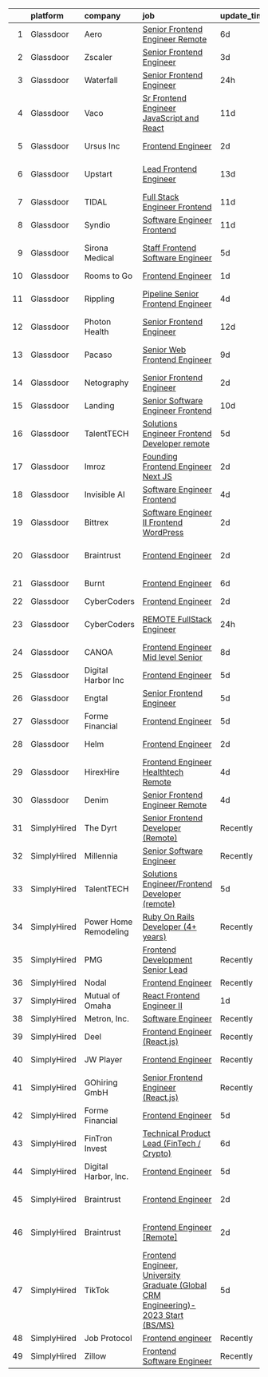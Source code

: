 

|    | platform    | company               | job                                                                                                                                                                                                                                                                                                                                                                                                                                                                                                                                                                                                                                                                                                                                                                                                                                                                                                                                                                                                                                                                                                                                                                                                                                                                                                                                                                                                                               | update_time   | location                 |
|---:|:------------|:----------------------|:----------------------------------------------------------------------------------------------------------------------------------------------------------------------------------------------------------------------------------------------------------------------------------------------------------------------------------------------------------------------------------------------------------------------------------------------------------------------------------------------------------------------------------------------------------------------------------------------------------------------------------------------------------------------------------------------------------------------------------------------------------------------------------------------------------------------------------------------------------------------------------------------------------------------------------------------------------------------------------------------------------------------------------------------------------------------------------------------------------------------------------------------------------------------------------------------------------------------------------------------------------------------------------------------------------------------------------------------------------------------------------------------------------------------------------|:--------------|:-------------------------|
|  1 | Glassdoor   | Aero                  | [Senior Frontend Engineer  Remote ](https://www.glassdoor.com/partner/jobListing.htm?pos=122&ao=1136043&s=58&guid=0000018354adb7cbbbe663292abeefc6&src=GD_JOB_AD&t=SR&vt=w&ea=1&cs=1_4e757cc8&cb=1663573014794&jobListingId=1008135629174&jrtk=3-0-1gdaardvejm6b801-1gdaare00itn1800-7c73a57014e5b80b-)                                                                                                                                                                                                                                                                                                                                                                                                                                                                                                                                                                                                                                                                                                                                                                                                                                                                                                                                                                                                                                                                                                                           | 6d            | Los Angeles, CA          |
|  2 | Glassdoor   | Zscaler               | [Senior Frontend Engineer](https://www.glassdoor.com/partner/jobListing.htm?pos=129&ao=1136043&s=58&guid=0000018354adb7cbbbe663292abeefc6&src=GD_JOB_AD&t=SR&vt=w&cs=1_1c49c9b6&cb=1663573014794&jobListingId=1008143839647&jrtk=3-0-1gdaardvejm6b801-1gdaare00itn1800-ff57821f64da3d70-)                                                                                                                                                                                                                                                                                                                                                                                                                                                                                                                                                                                                                                                                                                                                                                                                                                                                                                                                                                                                                                                                                                                                         | 3d            | San Jose, CA             |
|  3 | Glassdoor   | Waterfall             | [Senior Frontend Engineer](https://www.glassdoor.com/partner/jobListing.htm?pos=116&ao=1136043&s=58&guid=0000018354adb7cbbbe663292abeefc6&src=GD_JOB_AD&t=SR&vt=w&ea=1&cs=1_34259126&cb=1663573014793&jobListingId=1008147339734&jrtk=3-0-1gdaardvejm6b801-1gdaare00itn1800-15ee6a8c397307ff-)                                                                                                                                                                                                                                                                                                                                                                                                                                                                                                                                                                                                                                                                                                                                                                                                                                                                                                                                                                                                                                                                                                                                    | 24h           | New York, NY             |
|  4 | Glassdoor   | Vaco                  | [Sr  Frontend Engineer   JavaScript and React](https://www.glassdoor.com/partner/jobListing.htm?pos=108&ao=1110586&s=58&guid=0000018354adb7cbbbe663292abeefc6&src=GD_JOB_AD&t=SR&vt=w&ea=1&cs=1_1fc0b334&cb=1663573014793&jobListingId=1008124300502&cpc=3BA4CE39D5B5DEF5&jrtk=3-0-1gdaardvejm6b801-1gdaare00itn1800-4e950bf9f6acfd0d--6NYlbfkN0D_sybMACCpf9B-677oK5j6rPldVB6BlrVvFjO_o-GJZbzuF-qh4PxErFUqfUsv_6skaUflXih2BqdXhQlvP0FZVRezZT1P0kLKNuI5B0daSfHRSjiwz0W6ARHyE9ciVYL2wPpF1d45DLyArxkQJT5HCNF116AheAbVrY-Jp1erOzULN6xmpSGnfnmfQ0EMtjVnuU60qduoJCoJlql9-mO2CufOZ4Ztk4xn5x2vZINNKxGQPP9v1nNZOmeVYHBm5_XtheJdKhkBwTfB2m0Bnk3islpurxPU_vtq_qbtrixF4-4saUQBhbhchIS51jWljtmrBQXiVZV2rf_vYd8FW_i9Xg5RISkMzuLz0xK65GufturSyi_R4GSpkHSBckL98kdcqAJ7Br3BFvvIsGIk7RUdCxT_PrqsFDr6f396BDGshItbWQxWQZ0ukYpIzzyH4k0_W4Uil8TvIn9Mk_PaBZy6GViFuVrLI5UE3edijfE0GqjJ4N1QK_qFoyk-IPlwL8bGyFqJqU46d_UOfbSBuM8kxfrbz462EeTm_GHPAIyH5Q%3D%3D)                                                                                                                                                                                                                                                                                                                                                                                                                                                                                               | 11d           | Remote                   |
|  5 | Glassdoor   | Ursus  Inc            | [Frontend Engineer](https://www.glassdoor.com/partner/jobListing.htm?pos=106&ao=1110586&s=58&guid=0000018354adb7cbbbe663292abeefc6&src=GD_JOB_AD&t=SR&vt=w&ea=1&cs=1_7acd2800&cb=1663573014793&jobListingId=1008145672947&cpc=9908D8D4413DBB8A&jrtk=3-0-1gdaardvejm6b801-1gdaare00itn1800-388a4b0689de2df3--6NYlbfkN0CT8vBT9H5mqECx2dfLV_FONLPDKpIRssxVwtj05Tmm4rA5I0VNOPdM1oYsK66ov5rY7t6XLWq5P0Yr8le8mOIiQLMm2IdMDFfRCrdAj6k3GOmt2x3dmYtTTC06btqGMgcOndw68oJD1f2ECt42nQSqeNr5Qedk1M8H0GI47luTWM2D43vUlAatg9IgfoYHk0j3usKjAz_FvOJCrDAmR4OaZa3m7xAASWhxYJ0731otaSfOvry1b-zs8_XdmzRdvSYkfCA6ehKHWVbQCPry52nE2S7EmRCoGqypkY56mJQJJbnmAvfVfbH0g3z3HjAqG0GZ45Wi5dQscVi8MRtiDBS7bOSWfbRoklkwG9layaCWvLz-C9OwXgi74cXXkPXDowjx9StEr54R-_9FgDOxajPWz8nW-E1lj2gJvpkAKLyV8wU9S_T4eGgcrwQtSy4xjFwTI5oTwzTL12B9nRhc_TQ39P_gqTdMbiGAlnA3EB5IEQkA6xaaPLr7QNmGV-JPnLeUh0Fr1uP9btAPgsQSP4u5X2KdumSK-GkAfyHEpEaHudzuUdgpMxIrX-JHjUK5akolGtXNWMTkT790TSCKcb0OJP3KGKN7EStNee_ckNorK1rnEtLQ3ra7WXuuHrzHXRK-phD8y3-6MzHxaz5OdfqEL5mJHOJd97MF6pNCQZnfdr5CmBg1N2xVXbtvgvF8K9Nv9KsiYaS7j4xir5LxvrPoRssq8UzNgfTxfb6uI-4GVZFUroV6IvCE3OjO9F-HKbz_I8nzGGwm9oKUtbRbPiCyZpnWSz7Deu6aTkwWR2CeeeFRisSl0s41FnVHrT__M1YdXIdVX97u9miNgfQaxSzWbY3Da0U-gDcErrVZYPZ3fX5suT4xao0V6x-CwYtyXjrKfYYQJD-QGwKcIJee3HIx9CqcDuX60QekqRuK5YgHPgE0FodgyowVUkSdg9FTQABteNreYa2X9R4RSREDztKEMJKYdJu9nM-3-9l74zJPoylK3nAm-2YJ)                                                      | 2d            | Menlo Park, CA           |
|  6 | Glassdoor   | Upstart               | [Lead Frontend Engineer](https://www.glassdoor.com/partner/jobListing.htm?pos=121&ao=1136043&s=58&guid=0000018354adb7cbbbe663292abeefc6&src=GD_JOB_AD&t=SR&vt=w&ea=1&cs=1_8f5e9348&cb=1663573014794&jobListingId=1008118214031&jrtk=3-0-1gdaardvejm6b801-1gdaare00itn1800-f3103024bd611264-)                                                                                                                                                                                                                                                                                                                                                                                                                                                                                                                                                                                                                                                                                                                                                                                                                                                                                                                                                                                                                                                                                                                                      | 13d           | San Francisco, CA        |
|  7 | Glassdoor   | TIDAL                 | [Full Stack Engineer  Frontend ](https://www.glassdoor.com/partner/jobListing.htm?pos=128&ao=1136043&s=58&guid=0000018354adb7cbbbe663292abeefc6&src=GD_JOB_AD&t=SR&vt=w&cs=1_c9c80d61&cb=1663573014794&jobListingId=1008124759338&jrtk=3-0-1gdaardvejm6b801-1gdaare00itn1800-dc5f738accacd78d-)                                                                                                                                                                                                                                                                                                                                                                                                                                                                                                                                                                                                                                                                                                                                                                                                                                                                                                                                                                                                                                                                                                                                   | 11d           | New York, NY             |
|  8 | Glassdoor   | Syndio                | [Software Engineer  Frontend](https://www.glassdoor.com/partner/jobListing.htm?pos=127&ao=1136043&s=58&guid=0000018354adb7cbbbe663292abeefc6&src=GD_JOB_AD&t=SR&vt=w&ea=1&cs=1_41507905&cb=1663573014794&jobListingId=1008124214834&jrtk=3-0-1gdaardvejm6b801-1gdaare00itn1800-66801ac3c3d39448-)                                                                                                                                                                                                                                                                                                                                                                                                                                                                                                                                                                                                                                                                                                                                                                                                                                                                                                                                                                                                                                                                                                                                 | 11d           | Atlanta, GA              |
|  9 | Glassdoor   | Sirona Medical        | [Staff Frontend Software Engineer](https://www.glassdoor.com/partner/jobListing.htm?pos=126&ao=1136043&s=58&guid=0000018354adb7cbbbe663292abeefc6&src=GD_JOB_AD&t=SR&vt=w&ea=1&cs=1_cb3276f6&cb=1663573014794&jobListingId=1008136856785&jrtk=3-0-1gdaardvejm6b801-1gdaare00itn1800-0ac6df0da259d9b3-)                                                                                                                                                                                                                                                                                                                                                                                                                                                                                                                                                                                                                                                                                                                                                                                                                                                                                                                                                                                                                                                                                                                            | 5d            | San Francisco, CA        |
| 10 | Glassdoor   | Rooms to Go           | [Frontend Engineer](https://www.glassdoor.com/partner/jobListing.htm?pos=101&ao=1110586&s=58&guid=0000018354adb7cbbbe663292abeefc6&src=GD_JOB_AD&t=SR&vt=w&ea=1&cs=1_621e8c56&cb=1663573014792&jobListingId=1008146927667&cpc=9BAD89CD83072753&jrtk=3-0-1gdaardvejm6b801-1gdaare00itn1800-61c96f07ebf44c23--6NYlbfkN0DQkrWslipYdAKKBYyyAy12PZe5Qif844XZvzAwxKbcyD9t3uGE2I3XeM8Rc9APLoTYdPwxAXFhuwDayct5nFRuwVC8NBVK5hqF0gw71sfehA_tJpJTiALBhEhl9mIYOZrBvV6bLBEscX48CfilIlUbj6Y9bFAsyfJivy7pqYYkgQga1UBCcRdS4o3rt3TELfhBvO5S2qo4kFiGQk9cQvHeSdtuaWfcfzo6lGq-WrKsoV9Tfq-aWDCl6TPISxyH8SPl-fGLHwRkRZlmHzi-w-PBc_yYdx4XIqSIA6g9O7Xpe-bqWgC6CtaQRkq3pLcm3i8N2zWevymr57yyuZzroFGySxPy-2K-BNSTrx0_lhQtQAhjzLQTR8mXe8mIb3fzVfiu62fV5sbBYqa92KS3NsyOEDM4vlC6tlkUYbyDBPibusUzc_k-aJ-J4yD0voslfE4Zho1QlskeT9U9nELlMnKsH6lKjsj0PIHSnM9_WPV82yK8Y5Y9anYh6XJnHz8h7IX5FxUSYEzsrMMzL4GipOqDPREc5WLFN1GtJUTSHTMGfVNfga7Xq3VX)                                                                                                                                                                                                                                                                                                                                                                                                                                                                                                                      | 1d            | Atlanta, GA              |
| 11 | Glassdoor   | Rippling              | [ Pipeline  Senior Frontend Engineer](https://www.glassdoor.com/partner/jobListing.htm?pos=124&ao=1136043&s=58&guid=0000018354adb7cbbbe663292abeefc6&src=GD_JOB_AD&t=SR&vt=w&ea=1&cs=1_9aaa5103&cb=1663573014794&jobListingId=1008139891716&jrtk=3-0-1gdaardvejm6b801-1gdaare00itn1800-c3ac8e8e3e48a4cc-)                                                                                                                                                                                                                                                                                                                                                                                                                                                                                                                                                                                                                                                                                                                                                                                                                                                                                                                                                                                                                                                                                                                         | 4d            | San Francisco, CA        |
| 12 | Glassdoor   | Photon Health         | [Senior Frontend Engineer](https://www.glassdoor.com/partner/jobListing.htm?pos=104&ao=1110586&s=58&guid=0000018354adb7cbbbe663292abeefc6&src=GD_JOB_AD&t=SR&vt=w&cs=1_e95b17f9&cb=1663573014792&jobListingId=1008120705544&cpc=9900C911F071612A&jrtk=3-0-1gdaardvejm6b801-1gdaare00itn1800-f13415fc29669980--6NYlbfkN0DG4ntHtB_rMsnfhgmnSvK2brktLme1L4SiDeJjQ-izrVOLqRJ5-yjEwoYGp-nj3bUmWLmW6Xe5aj-hXG5eJa3Hui7i5owyHCXM4BpO0q0YPEM5NOpYWeuRWMonoNzYEYdbvYojoktlWOOT9W08Rg48ilozVkV6x4XWqxwjSifupgc26tSDA4PMujnUWxyL_iW8YVzRqN_fSLO06qpLUMDdSgEbItIOEoafNQ-la-KRf05Qy8O-Qnn2lpJfU-unGrfhtUQrZqMnPiSQyr3L0hFlbCgLHEVa8EpLYrHU8CC4Ur4YfzAkhVTQMySkiXhT3YuIHWeRPLorom79ZWd-_VPKNkvyJmPXqQDhZIc1r-JUFx14zuNUrqIWmPM3fhS9_VPMT224Mg4mMCtcB5ZSPB2QNYWc8NFzcnS4jDoGSc3gF9NINTxYyfEwzptX57nN_eNf-nSR3SyVdPGwDmIs3B9T-SvPY_kBqmYeh-8TfoiaJ4IQVL9w7zI3VIDgij-goPb_qDPy2SilpnBbCpVAp6iAGtak-ySoMrffjAAfFyKjMv_kr4bx_KnR72LUgotR5KwMAVBM5heEdPnp6QS4HHHzn3OSN92sIOhsIzip1Zd5rQVGAsn64V2S3fJ2r-OiRdm6BRMbszJNAJje5E2wJCe8asa6WvRQyv56tlVEsBOT-DfgWNhxTS-nxAMglUa-p__SflOszqK_c1iYO5UE-eYRDijltPP9BxHu_gmGYvavmtkijpHS3A_aOlS23xtLPpMxzw4zDMlSCxlqNzNWB6UXTfG04dO_LuBG7jdeUp1o68wNwgXafHvMXDBhx3Q5pZWf3qmgTCwejoTZMLEPTqH5wvVwAKCvlAeiO8I9D1_VzSrm0lHdB9tvc7fzbMkuxAmi3U0kGt_N3gGxF9tj18ldggpBcq2ROOybXqP57y_vgYWKZuKU6hNVlN9KFEs8T7H9Vs1G6-MrHDLCDcryXSeyMqPTArWMGhyzIEjvy43bkkMwJolbiM3g)                                                    | 12d           | New York, NY             |
| 13 | Glassdoor   | Pacaso                | [Senior Web Frontend Engineer](https://www.glassdoor.com/partner/jobListing.htm?pos=123&ao=1136043&s=58&guid=0000018354adb7cbbbe663292abeefc6&src=GD_JOB_AD&t=SR&vt=w&ea=1&cs=1_9244162d&cb=1663573014794&jobListingId=1008129749587&jrtk=3-0-1gdaardvejm6b801-1gdaare00itn1800-6c7d81941fdb228a-)                                                                                                                                                                                                                                                                                                                                                                                                                                                                                                                                                                                                                                                                                                                                                                                                                                                                                                                                                                                                                                                                                                                                | 9d            | San Francisco, CA        |
| 14 | Glassdoor   | Netography            | [Senior Frontend Engineer](https://www.glassdoor.com/partner/jobListing.htm?pos=102&ao=1110586&s=58&guid=0000018354adb7cbbbe663292abeefc6&src=GD_JOB_AD&t=SR&vt=w&ea=1&cs=1_141299a1&cb=1663573014792&jobListingId=1008145198197&cpc=B076152010A3B66C&jrtk=3-0-1gdaardvejm6b801-1gdaare00itn1800-41492a60e664b289--6NYlbfkN0BKgzQyzTF1Q9mOsR1amaS-juVGLjHt5Cdom-gEF9y-xaA6VVL5_C6wm8OkpOXR2-cLNUa4pLCJXdFrzFahQEAiWoC2rQe-VdQv9Zf_gRGZNnIfzmstMBajQ1mm0tB30d85uFFVmwMwq0oLSid8zTiuI3boVubeS72jrm9J6blp20MNcP5LsUimwm5AvLTwCieJn8vbBYbrNSx0etvznFFW1Z_-kld0M92qRoRYrfMegS1N6EBVQ1Mfyrd2ZoHv1FcjIqzwf6xTquGabQmCCPROAB0RB0-RFEQpwQrVc4Yjv-2MzHyYxlEq0MwClbItvkuTkLMi48qLHoLfMhygXmL1aXz0gTP0RWz0ApQRgbyV1w2xNbQbPJRZ3RkIN6F-4WJjXgrW3NBZD26sQG_XbItPqU6XIcig9gpR77bi8nxEYHtgGSSDHZfzp1d-N2gNgorccUn1sIn4PISYNoaEU226BpxXBRVH4yiVsrvYRol_PpiZy1ptu4zf2WAxTAhyATo%3D)                                                                                                                                                                                                                                                                                                                                                                                                                                                                                                                                                                 | 2d            | Remote                   |
| 15 | Glassdoor   | Landing               | [Senior Software Engineer   Frontend](https://www.glassdoor.com/partner/jobListing.htm?pos=125&ao=1136043&s=58&guid=0000018354adb7cbbbe663292abeefc6&src=GD_JOB_AD&t=SR&vt=w&ea=1&cs=1_ba5f1b6c&cb=1663573014794&jobListingId=1008126912399&jrtk=3-0-1gdaardvejm6b801-1gdaare00itn1800-9432f89110f3e940-)                                                                                                                                                                                                                                                                                                                                                                                                                                                                                                                                                                                                                                                                                                                                                                                                                                                                                                                                                                                                                                                                                                                         | 10d           | Birmingham, AL           |
| 16 | Glassdoor   | TalentTECH            | [Solutions Engineer Frontend Developer  remote ](https://www.glassdoor.com/partner/jobListing.htm?pos=113&ao=1136043&s=58&guid=0000018354adb7cbbbe663292abeefc6&src=GD_JOB_AD&t=SR&vt=w&ea=1&cs=1_0fed1c62&cb=1663573014793&jobListingId=1008135849866&jrtk=3-0-1gdaardvejm6b801-1gdaare00itn1800-b559b29036a2058b-)                                                                                                                                                                                                                                                                                                                                                                                                                                                                                                                                                                                                                                                                                                                                                                                                                                                                                                                                                                                                                                                                                                              | 5d            | Atlanta, TX              |
| 17 | Glassdoor   | Imroz                 | [Founding Frontend Engineer   Next JS](https://www.glassdoor.com/partner/jobListing.htm?pos=114&ao=1136043&s=58&guid=0000018354adb7cbbbe663292abeefc6&src=GD_JOB_AD&t=SR&vt=w&ea=1&cs=1_db9b0fb5&cb=1663573014793&jobListingId=1008144781785&jrtk=3-0-1gdaardvejm6b801-1gdaare00itn1800-b38686131e16a1cb-)                                                                                                                                                                                                                                                                                                                                                                                                                                                                                                                                                                                                                                                                                                                                                                                                                                                                                                                                                                                                                                                                                                                        | 2d            | San Francisco, CA        |
| 18 | Glassdoor   | Invisible AI          | [Software Engineer  Frontend](https://www.glassdoor.com/partner/jobListing.htm?pos=130&ao=1136043&s=58&guid=0000018354adb7cbbbe663292abeefc6&src=GD_JOB_AD&t=SR&vt=w&ea=1&cs=1_ff44ac1a&cb=1663573014794&jobListingId=1008140520577&jrtk=3-0-1gdaardvejm6b801-1gdaare00itn1800-1bf341e16c2e85d9-)                                                                                                                                                                                                                                                                                                                                                                                                                                                                                                                                                                                                                                                                                                                                                                                                                                                                                                                                                                                                                                                                                                                                 | 4d            | Remote                   |
| 19 | Glassdoor   | Bittrex               | [Software Engineer II   Frontend   WordPress](https://www.glassdoor.com/partner/jobListing.htm?pos=105&ao=1110586&s=58&guid=0000018354adb7cbbbe663292abeefc6&src=GD_JOB_AD&t=SR&vt=w&cs=1_d7e5b016&cb=1663573014792&jobListingId=1008145131059&cpc=71D4EE06E32D485A&jrtk=3-0-1gdaardvejm6b801-1gdaare00itn1800-bc254e041fd3edc9--6NYlbfkN0DG4ntHtB_rMsnfhgmnSvK2brktLme1L4SiDeJjQ-izrVOLqRJ5-yjEwoYGp-nj3bVmaw2G2hYiFLt2WI0Fqp8Okl2wZnzM1TkShaMY26vOZua51IVLdjiqn00BDaSZKxh_FTDYr6_Vp1t8Mu0cg6Qcao-ebhywGx2aUsbbTcRedxVcmNCVJ1O3Iym6pmOz-20PCSlnC9_INAWBQ2XWMQAfP0xoahDf8Izho9Y3VbNn0On4QdBYX4NQwb9z9g0AzSxo58Zy4G0DFWC_DKS3BlgkYuaf1m73Xhmcwx9YIQ4BJt5O9Lzy0LpYo-YV_CBNaiE4UDg153QOvOTh2obGe_UxYSPLJABE-r4bGo07rCgnNxfeOw2qLUgcnF08RG3RSk6U_oc_4sA7t4DrT1OwPKRwF76BFoRLfI2S1k1ZkEpgB7nfgMKYDw4QokwVWyfRE3kCa9PGDOVUurju5dJVPgKO9bj8KEJxgpng55pjPn-CA6DfAN1wIDHlgT5NHxJSDutJ-Q1YunH3qwJmgK76Y4vu2miIWpZkaJIWfE2Gz-eVRFBDndGheq0wzT2BbegLkqQXO-Nqa2bihkDHVmXKk4WjSW5-YeO6DvboFvcUT3mYLJLt-dly2zXtoD3s-1hYQfC2UD49-8c2eWpk_i55A2FSurF3V8zk0z3KMIcHFG7HPkWFvuxy7AwTdwtgBvgzW2UpzRkUnkVLK3KZPzQMQzWvyiin9IGh35xkUrsJhlWgB1aYcBpU2HAWt4OP65rkmqtmzj4TuZ59uiGSw8EsGj35__ZUJIqfeT_Q_X5HAElodU-cy8Gg7DfcFa4lkqzZAoxBUA6VHBVkiN2Ov7FCccBI55ezv39wkL0f2dzGY1wI6p39lU2I8mvDLToxWTfG4NANbH8qODkoG8C_siAP5PBX3JJov-ws5GugzaALDEOl5gbmC9XB9PLszFfOfWgmAKNnZzOwjRdY45ojkUa6F20jmTXbaj-Vjx4EOTw_jiDMFCLZdAYC3w04vbZIgaExmcx9Hkpj2h4k_vSfjPGLOA30) | 2d            | Remote                   |
| 20 | Glassdoor   | Braintrust            | [Frontend Engineer](https://www.glassdoor.com/partner/jobListing.htm?pos=112&ao=1136043&s=58&guid=0000018354adb7cbbbe663292abeefc6&src=GD_JOB_AD&t=SR&vt=w&ea=1&cs=1_b730868c&cb=1663573014793&jobListingId=1008145503256&jrtk=3-0-1gdaardvejm6b801-1gdaare00itn1800-5adf0102d33e8193-)                                                                                                                                                                                                                                                                                                                                                                                                                                                                                                                                                                                                                                                                                                                                                                                                                                                                                                                                                                                                                                                                                                                                           | 2d            | San Francisco, CA        |
| 21 | Glassdoor   | Burnt                 | [Frontend Engineer](https://www.glassdoor.com/partner/jobListing.htm?pos=119&ao=1136043&s=58&guid=0000018354adb7cbbbe663292abeefc6&src=GD_JOB_AD&t=SR&vt=w&ea=1&cs=1_0950f873&cb=1663573014794&jobListingId=1008135662135&jrtk=3-0-1gdaardvejm6b801-1gdaare00itn1800-21ce52d978d0227c-)                                                                                                                                                                                                                                                                                                                                                                                                                                                                                                                                                                                                                                                                                                                                                                                                                                                                                                                                                                                                                                                                                                                                           | 6d            | New York, NY             |
| 22 | Glassdoor   | CyberCoders           | [Frontend Engineer](https://www.glassdoor.com/partner/jobListing.htm?pos=109&ao=1110586&s=58&guid=0000018354adb7cbbbe663292abeefc6&src=GD_JOB_AD&t=SR&vt=w&ea=1&cs=1_571a62dc&cb=1663573014793&jobListingId=1008146012867&cpc=451933188B21919D&jrtk=3-0-1gdaardvejm6b801-1gdaare00itn1800-23812e88eef7617a--6NYlbfkN0CpFJQzrgRR8WqXWK1qKKEqALWJw739KlKqr2H-MSI4eoBlI4EFrmor2FYZMP3muM0tqmUw6C3hYPuvKHnxk-DWs2lxHGZwzRmWhfj7Ye1zmG-oeJWz0H1ZLFJqACB1zi7doHXuGB9RcCxMY5ywoEWuLrLcjx7Yyxx3MZeDtQM330TXZ04JihSW_gV-LbgRlpZjG4mINCt_55Kv4B3UMX3HNoh1naJGoF2mIpuXbz0EnT2o6Ed7FXmbjjj-QuMynShK91Pslliy01GTX_W9CDccnPG5oECGLgXN0voiIPw8bHamOZcBkayiDBP2oB1uuU2zYQNsQ-wgpkhMpwBwZfnCldDekof-pr1dm6zBBHWOWeBw6Ee5crN5NHKwbiKhPRlZn_yup_p_sWTgytQqg7OMjakASnvg66aHogdxatIIKMXG9corb4OwK54wl12FMGYazSFyBIkOBAtE2lMx2DEQyrCCmd5OAACeCmAbCxe_j7kG0OmMAPtDPb6Lw3etH-1IM8ljOzjRdGBBXY5JDoJU8z7Cevkfat9VSc3SCXgXYN9ViDyaBkwdlbjzJZ-VGdv62uL44wxpdYkpA5OqoUJ8fwJ9dzr_Zf3H_1TqiZmOAgG1gBV_VdzOmhbVJghlWvK1ZteDayRjUWHkqXjSY1dq1fjZ9HR7_WS2i0OvA00pIIyW1we48CFKcxc2FuJEW6Tb6czVIw9fiIfYwDX9xcmIQXQH5GPlHRCuO29GzCf4b9RtUYei_kMTzSE4s-KFskp5j5zJJHu-qZZIOKKuVQLXDHCdn3qGtHUWDTwvzxrPIs_wmPDhidda5nrw-2QGkzue7td-6f5h6C1mBMTEScJziblkkI6n8I-TNLt6DOmyTBgldk3Vqf8P31uOCn4RRd60nPHVlFQdartA3f-4-gaObuty7gVr856mlKcb5zSRrKw9dNf4CfUPsRekfVav2AXWl2CFAhG1pCWnekuLQ6jW9vZSFIQ485Em9Pn73MmFJg%3D%3D)                                                          | 2d            | Irvine, CA               |
| 23 | Glassdoor   | CyberCoders           | [REMOTE FullStack Engineer](https://www.glassdoor.com/partner/jobListing.htm?pos=110&ao=1110586&s=58&guid=0000018354adb7cbbbe663292abeefc6&src=GD_JOB_AD&t=SR&vt=w&ea=1&cs=1_3106fe8e&cb=1663573014793&jobListingId=1008147802020&cpc=AC285F3A3ECA6BB0&jrtk=3-0-1gdaardvejm6b801-1gdaare00itn1800-afb45f352eff696b--6NYlbfkN0CpFJQzrgRR8WqXWK1qKKEqALWJw739KlKqr2H-MSI4eoBlI4EFrmor2FYZMP3muM1IeSMtQn4FA_DAD_xf8qOjayv_FrQT22kUpCJwsIhwceM56yOyD5O08QeADOnDJnPP6AeCp-TeMz56URx70sNbbMAkn07psWhAxylljr-xhOvzY23Ho3oRd67AMaR5JQtP6eYVUgFZNBImO9H26Eu3ALVQRXz-xPX7877y-oElkFJSe9IuEjBQYF1Pa0NlDWXMg_pXJNiSKUKp5SVJ0lXk9cSEpE4JKQobaTfuFHkbjwGb01UhJDOlON0kHQRSC3lW1JXw2XEcnU6qLj1lyD_zeoIThZD9nx_ysmryVfyDQZ2tYh7XMnv-6C8uRuAQeezsuZ47sTGqq94_iOvNvqEfHX6cldBGwf6s5zlrz8abmw-pn7UMwAnkPbEjQdt9311UiRGo4g8SO0iRpLzPGhofdQYFE5D4ArZCTezmHME7ZRE5oBay19RXTJlngj9GuclgDuLhG_iIj7ADnspxozL7S8FRSvWY95olnxVugJPjdyyQbkJAbbrVHcB2vDDj1P3HCOB1pi8coCb7pGu01Z4lHVF-cRkgXAAEMe8q5noayAdxFjHCRkvucIq-mPMEJ77VVgGMaixc8YwWrcDaJ5xZ4JwweSYOCmHFCDZGDV1WPb5QRFLJuiB2dT97QbFl419iD5OhdOPKQK3r3ygz7gdHj6IPUASFPxp5DG1oJFFohZEq1d_VP9O_VwhLFDdQM-E1AHjh5Rjp0J61Cuy6oK_dKrttxanx0o-c8rXgRe4gTSDj0lR8K-yBYsogfuLtEavNw-1IVgsndn4_uNxArCR0QSkwxRVhvYETAK_XyDQtkMI0yK4bKhY7YWCZjNgSQrJjFlb4CaqUUe5bsPQKoF_yIzh03PQWJPa47aQHqQxclMwRQRGyGA5qJOzSY8vELrJ4mFAQszB71GQFMYX6-3aEXgK9lmt-iflA__O_x2W1ig%3D%3D)                                                  | 24h           | San Francisco, CA        |
| 24 | Glassdoor   | CANOA                 | [Frontend Engineer  Mid level   Senior ](https://www.glassdoor.com/partner/jobListing.htm?pos=103&ao=1110586&s=58&guid=0000018354adb7cbbbe663292abeefc6&src=GD_JOB_AD&t=SR&vt=w&cs=1_673aad82&cb=1663573014792&jobListingId=1008130982232&cpc=B63DE67CBF13A213&jrtk=3-0-1gdaardvejm6b801-1gdaare00itn1800-6e8835c575e33d5e--6NYlbfkN0DG4ntHtB_rMsnfhgmnSvK2brktLme1L4SiDeJjQ-izrVOLqRJ5-yjEwoYGp-nj3bWytqgdMVpiJ-QpUNfrEMmFd-rN65gsl6ckpVUf2eAIx_s4PN6VYkHjAXS8MxU0Wq_fXjt-heuKJSQ3jCeXWDa2PTgWplPKzpWbhp8G6T3296G-klzXGVFqKTxh29jmXD7XT5GaejTX5sff0DvjS-E8TX-zO4qQjnzGxPJS_7GfTPfuGxC3R3x3wvmTySlKvFK_-8bEi9sUIlZarFbdlLyjDepcUbYM8aBlLI_qv22vcVKzNAmt3lvcJrltNOjJCO0NRPGBjE_7-8OUTXQqm4GCZWLAakJaHfhixY0_VosCI8HU3rI6ZXIolZd5EFpqlCECFf7LyQ1aHuMZYv6EP64ri3uFVCi25xF-ZnrcLTNUK7L24qSvjXLU6OjmzitwgyZyzS2AEgBfVxP5QTr972nA0pAmbe8YWe0btDfv2mDXs6JYrz5fX0hvmgkNEGDmNaGmCAGwAUnJZAYmyYbOzzxnVuWOM5atNZZdY3HqWg5R60xK4NpxsS65mTn5jshzpSrlDEem2OCREo2n94jLP_KHtW--TCraadtFnup6SmL_2gRF6QQA_KjwzIwGt5nT9L2mZ_jSZdZ6dZ9GROtZhQ7-FOgFGMt-uXoIMP050N3UN0i0Hum4Pso0F9_O1-OXwb3jQL81rdu8IPt07p6F0PJlipk9lFrldiVL79wuwz1qBs4cOyLGSPfa0TyMpvXr1lLsYNden-Z3UcpyD_DTDOm6TxgcbTOU8QYsPTjkwIPsOne1dWjxVIyE7iK_DIAd603uifLNNAzbW_-DzJ2GJn8TcGzAocpWM2CGlV3L3tGwj0f4Ql3HdlJEGI5fhtuXUYolaAcF6S7vOr12uP9ptq2GS_9E-GL848MbF4HaSBBhpVRJjrtHN39AD452EIjyBmFnhvDGWQleBEcmRiamsoSfLWykBNJozqvcFvCFfgVO1IctNo91DTLsEDiUUR6eQg5gQMnQJB2FpXouI3amoTMj)      | 8d            | Remote                   |
| 25 | Glassdoor   | Digital Harbor  Inc   | [Frontend Engineer](https://www.glassdoor.com/partner/jobListing.htm?pos=117&ao=1136043&s=58&guid=0000018354adb7cbbbe663292abeefc6&src=GD_JOB_AD&t=SR&vt=w&ea=1&cs=1_30d51159&cb=1663573014794&jobListingId=1008136520364&jrtk=3-0-1gdaardvejm6b801-1gdaare00itn1800-d9569e590ecdd673-)                                                                                                                                                                                                                                                                                                                                                                                                                                                                                                                                                                                                                                                                                                                                                                                                                                                                                                                                                                                                                                                                                                                                           | 5d            | Remote                   |
| 26 | Glassdoor   | Engtal                | [Senior Frontend Engineer](https://www.glassdoor.com/partner/jobListing.htm?pos=107&ao=1110586&s=58&guid=0000018354adb7cbbbe663292abeefc6&src=GD_JOB_AD&t=SR&vt=w&ea=1&cs=1_6fa99b90&cb=1663573014793&jobListingId=1008136765083&cpc=2CAED5C921A5F994&jrtk=3-0-1gdaardvejm6b801-1gdaare00itn1800-4bc01aecba7cc221--6NYlbfkN0B7Z8t6fEMDh_BTkcJVPNJicKvZQEBTy5HSwyHa20ewqmyfWNXjNsfvmtdqiCQm-Ex60RCYQapd9Fi6OrrGscXXBAB-vcEqot327ttYWkz_kyTx8Vivv7cURQad85x9OvGuJYPJJ4h94P9d9r4rv6OvgvpSLZkZoxq3TgsU8TZaf0b3Smiy6ClsZDzcRdNdJEgPr_zRQHkt27OEgNYg0J4DNqsCO9BhmC0STgAD_H7vxahX-1fG5w0QP7lb50Xrhd9L02ZVupiMTfsBiRH1pOpfvbAFEiVjhwKhGfE1qIy8pC1NOF1A2G1OMs8sh7ugtSAe27RwUdDH_azBm6_xrFw2_kj6YSh9oTbbWUXaQvA24d_nOXsWwetNXJzgNUsNJlBC67MgO5N2gaJD_E2z8NETsaeUrsbgxsvhPZr1YUiwnmsXeCofXEo9ZcB-CMbla5vZVNkHq_rpTzk4lqbJ-MzqeykC3z95JwwdnKNx5nOM16LQlH9itKKhSzK3TToOiYZ9HJ8B9ZreKA%3D%3D)                                                                                                                                                                                                                                                                                                                                                                                                                                                                                                                                                   | 5d            | Remote                   |
| 27 | Glassdoor   | Forme Financial       | [Frontend Engineer](https://www.glassdoor.com/partner/jobListing.htm?pos=115&ao=1136043&s=58&guid=0000018354adb7cbbbe663292abeefc6&src=GD_JOB_AD&t=SR&vt=w&cs=1_46aa56e8&cb=1663573014793&jobListingId=1008137783977&jrtk=3-0-1gdaardvejm6b801-1gdaare00itn1800-813de31c25d3117f-)                                                                                                                                                                                                                                                                                                                                                                                                                                                                                                                                                                                                                                                                                                                                                                                                                                                                                                                                                                                                                                                                                                                                                | 5d            | Remote                   |
| 28 | Glassdoor   | Helm                  | [Frontend Engineer](https://www.glassdoor.com/partner/jobListing.htm?pos=118&ao=1136043&s=58&guid=0000018354adb7cbbbe663292abeefc6&src=GD_JOB_AD&t=SR&vt=w&ea=1&cs=1_42822d05&cb=1663573014794&jobListingId=1008145222064&jrtk=3-0-1gdaardvejm6b801-1gdaare00itn1800-e7a5be505f21dcda-)                                                                                                                                                                                                                                                                                                                                                                                                                                                                                                                                                                                                                                                                                                                                                                                                                                                                                                                                                                                                                                                                                                                                           | 2d            | Washington, DC           |
| 29 | Glassdoor   | HirexHire             | [Frontend Engineer  Healthtech   Remote ](https://www.glassdoor.com/partner/jobListing.htm?pos=111&ao=1136043&s=58&guid=0000018354adb7cbbbe663292abeefc6&src=GD_JOB_AD&t=SR&vt=w&cs=1_45bafcdd&cb=1663573014793&jobListingId=1008140064164&jrtk=3-0-1gdaardvejm6b801-1gdaare00itn1800-c04f241bd6cc5cb3-)                                                                                                                                                                                                                                                                                                                                                                                                                                                                                                                                                                                                                                                                                                                                                                                                                                                                                                                                                                                                                                                                                                                          | 4d            | Chicago, IL              |
| 30 | Glassdoor   | Denim                 | [Senior Frontend Engineer  Remote ](https://www.glassdoor.com/partner/jobListing.htm?pos=120&ao=1136043&s=58&guid=0000018354adb7cbbbe663292abeefc6&src=GD_JOB_AD&t=SR&vt=w&ea=1&cs=1_36ed4573&cb=1663573014794&jobListingId=1008140950310&jrtk=3-0-1gdaardvejm6b801-1gdaare00itn1800-a6bf793de4ee962b-)                                                                                                                                                                                                                                                                                                                                                                                                                                                                                                                                                                                                                                                                                                                                                                                                                                                                                                                                                                                                                                                                                                                           | 4d            | Seattle, WA              |
| 31 | SimplyHired | The Dyrt              | [Senior Frontend Developer (Remote)](https://www.simplyhired.com/job/vDv_62dXOUVvfNG8jyh4f5WuAhxV7Lh-_amRUyUURcucTFO-S3pOaQ?q=frontend+engineer)                                                                                                                                                                                                                                                                                                                                                                                                                                                                                                                                                                                                                                                                                                                                                                                                                                                                                                                                                                                                                                                                                                                                                                                                                                                                                  | Recently      | Remote                   |
| 32 | SimplyHired | Millennia             | [Senior Software Engineer](https://www.simplyhired.com/job/FPJVg9TEXTFLv6031hVfGx_c9M2U_bniCoSJwqJ7H_94rxUR-yoMDw?q=frontend+engineer)                                                                                                                                                                                                                                                                                                                                                                                                                                                                                                                                                                                                                                                                                                                                                                                                                                                                                                                                                                                                                                                                                                                                                                                                                                                                                            | Recently      | Raleigh, NC              |
| 33 | SimplyHired | TalentTECH            | [Solutions Engineer/Frontend Developer (remote)](https://www.simplyhired.com/job/T5YCvDdLrC7D9xU8OcOosQSnOoiLY78-rvFG4M3F0P8sUTDvn5eNKQ?q=frontend+engineer)                                                                                                                                                                                                                                                                                                                                                                                                                                                                                                                                                                                                                                                                                                                                                                                                                                                                                                                                                                                                                                                                                                                                                                                                                                                                      | 5d            | Atlanta, TX +4 locations |
| 34 | SimplyHired | Power Home Remodeling | [Ruby On Rails Developer (4+ years)](https://www.simplyhired.com/job/xzNwfjW_N2WJYHjhhixZKxqy0jLbj7diWYvO4fjO1OlMjz54ycybcA?q=frontend+engineer)                                                                                                                                                                                                                                                                                                                                                                                                                                                                                                                                                                                                                                                                                                                                                                                                                                                                                                                                                                                                                                                                                                                                                                                                                                                                                  | Recently      | Wilmington, DE           |
| 35 | SimplyHired | PMG                   | [Frontend Development Senior Lead](https://www.simplyhired.com/job/WxYlnAyWuFDkZ0GLVBhdo5Koa7IN5qJxf9CSS4nOUsxSlDljLNPvSA?q=frontend+engineer)                                                                                                                                                                                                                                                                                                                                                                                                                                                                                                                                                                                                                                                                                                                                                                                                                                                                                                                                                                                                                                                                                                                                                                                                                                                                                    | Recently      | Fort Worth, TX           |
| 36 | SimplyHired | Nodal                 | [Frontend Engineer](https://www.simplyhired.com/job/75ry-Eu0nSZpKMRgg41Z0_gvK2rV-hQ2xCKkRD2dfeeva-gc--Hn4w?q=frontend+engineer)                                                                                                                                                                                                                                                                                                                                                                                                                                                                                                                                                                                                                                                                                                                                                                                                                                                                                                                                                                                                                                                                                                                                                                                                                                                                                                   | Recently      | Remote                   |
| 37 | SimplyHired | Mutual of Omaha       | [React Frontend Engineer II](https://www.simplyhired.com/job/Xt71qNNFuQXTzqlzSRyIPzAjAy6nwydWRVQTd1OTnTfHP-Aoync0DA?q=frontend+engineer)                                                                                                                                                                                                                                                                                                                                                                                                                                                                                                                                                                                                                                                                                                                                                                                                                                                                                                                                                                                                                                                                                                                                                                                                                                                                                          | 1d            | Remote                   |
| 38 | SimplyHired | Metron, Inc.          | [Software Engineer](https://www.simplyhired.com/job/Ki0u2YviscUuapPvbVQzKfn_7cjL1LZe97iYKDFqGubP3GmX-av6_w?q=frontend+engineer)                                                                                                                                                                                                                                                                                                                                                                                                                                                                                                                                                                                                                                                                                                                                                                                                                                                                                                                                                                                                                                                                                                                                                                                                                                                                                                   | Recently      | Reston, VA               |
| 39 | SimplyHired | Deel                  | [Frontend Engineer (React.js)](https://www.simplyhired.com/job/lAftkgh30YcQygun1ZY7Zx_wCd6tlARt6GMUvdQSfVoiox8CLH0koA?q=frontend+engineer)                                                                                                                                                                                                                                                                                                                                                                                                                                                                                                                                                                                                                                                                                                                                                                                                                                                                                                                                                                                                                                                                                                                                                                                                                                                                                        | Recently      | Remote                   |
| 40 | SimplyHired | JW Player             | [Frontend Engineer](https://www.simplyhired.com/job/TLdDG8yYJzLoPUP-CUOj26kvSnhkAcKlYLJWdytG6ugwxyKxHbdgAA?q=frontend+engineer)                                                                                                                                                                                                                                                                                                                                                                                                                                                                                                                                                                                                                                                                                                                                                                                                                                                                                                                                                                                                                                                                                                                                                                                                                                                                                                   | Recently      | New York, NY             |
| 41 | SimplyHired | GOhiring GmbH         | [Senior Frontend Engineer (React.js)](https://www.simplyhired.com/job/3j7cXAb5itEVzTwzO7ro7qvGjDP0SMt-Ctywx1lA4B-h9_y6lNO5Ug?q=frontend+engineer)                                                                                                                                                                                                                                                                                                                                                                                                                                                                                                                                                                                                                                                                                                                                                                                                                                                                                                                                                                                                                                                                                                                                                                                                                                                                                 | Recently      | Remote                   |
| 42 | SimplyHired | Forme Financial       | [Frontend Engineer](https://www.simplyhired.com/job/GkPcs9GHLYxNE5mzvmmxpvVYoxa4Zqcxs2N_pa_jBqJ4ocT3vpm1YA?q=frontend+engineer)                                                                                                                                                                                                                                                                                                                                                                                                                                                                                                                                                                                                                                                                                                                                                                                                                                                                                                                                                                                                                                                                                                                                                                                                                                                                                                   | 5d            | Remote                   |
| 43 | SimplyHired | FinTron Invest        | [Technical Product Lead (FinTech / Crypto)](https://www.simplyhired.com/job/6cJT3UEZOr6fVf0CRQtJLSRpvdcOHMawPGQoTkrXoBSoTiwgX1vLkw?q=frontend+engineer)                                                                                                                                                                                                                                                                                                                                                                                                                                                                                                                                                                                                                                                                                                                                                                                                                                                                                                                                                                                                                                                                                                                                                                                                                                                                           | 6d            | Stamford, CT             |
| 44 | SimplyHired | Digital Harbor, Inc.  | [Frontend Engineer](https://www.simplyhired.com/job/7JUXMJMH5lr12LfgIznb-UeJSvRYk0YJg7zsNm6Ld44k5qSJ8MFfFg?q=frontend+engineer)                                                                                                                                                                                                                                                                                                                                                                                                                                                                                                                                                                                                                                                                                                                                                                                                                                                                                                                                                                                                                                                                                                                                                                                                                                                                                                   | 5d            | Remote                   |
| 45 | SimplyHired | Braintrust            | [Frontend Engineer](https://www.simplyhired.com/job/TZOiNg49PgqP6u6Dm95FVh9L0TmpadTy60_M6Imccw8zZPnsV1VBUg?q=frontend+engineer)                                                                                                                                                                                                                                                                                                                                                                                                                                                                                                                                                                                                                                                                                                                                                                                                                                                                                                                                                                                                                                                                                                                                                                                                                                                                                                   | 2d            | San Francisco, CA        |
| 46 | SimplyHired | Braintrust            | [Frontend Engineer [Remote]](https://www.simplyhired.com/job/h2D69lSuXlhS76Nva7hAiv-8V1iHNd_cgWzbOxEBWJxeWpkxOS_rLA?q=frontend+engineer)                                                                                                                                                                                                                                                                                                                                                                                                                                                                                                                                                                                                                                                                                                                                                                                                                                                                                                                                                                                                                                                                                                                                                                                                                                                                                          | 2d            | San Francisco, CA        |
| 47 | SimplyHired | TikTok                | [Frontend Engineer, University Graduate (Global CRM Engineering)- 2023 Start (BS/MS)](https://www.simplyhired.com/job/-WpLTHwTzMgSfmEuRBp06vVKgZjW-v3mQbRNEz_PwzZrdF1rd6_j8A?q=frontend+engineer)                                                                                                                                                                                                                                                                                                                                                                                                                                                                                                                                                                                                                                                                                                                                                                                                                                                                                                                                                                                                                                                                                                                                                                                                                                 | 5d            | Mountain View, CA        |
| 48 | SimplyHired | Job Protocol          | [Frontend engineer](https://www.simplyhired.com/job/EfDkzJbLF5qSPQvEshBdxXXnYwEvNhQNnflr9fkViFTJaW_om62kOA?q=frontend+engineer)                                                                                                                                                                                                                                                                                                                                                                                                                                                                                                                                                                                                                                                                                                                                                                                                                                                                                                                                                                                                                                                                                                                                                                                                                                                                                                   | Recently      | Remote                   |
| 49 | SimplyHired | Zillow                | [Frontend Software Engineer](https://www.simplyhired.com/job/lkImpF3Kk1da9Ea4567qzxmERKxvDVcCVZSZarlV-OsULUs7p46mJg?q=frontend+engineer)                                                                                                                                                                                                                                                                                                                                                                                                                                                                                                                                                                                                                                                                                                                                                                                                                                                                                                                                                                                                                                                                                                                                                                                                                                                                                          | Recently      | Remote                   |